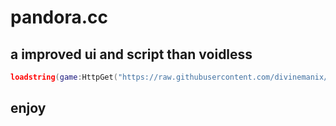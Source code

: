 # pandora.cc

## a improved ui and script than voidless

```lua
loadstring(game:HttpGet("https://raw.githubusercontent.com/divinemanix/voidless/main/pandora.cc.lua",true))()
```

## enjoy
